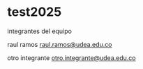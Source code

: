# test2025

integrantes del equipo

raul ramos raul.ramos@udea.edu.co

otro integrante otro.integrante@udea.edu.co
